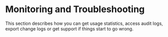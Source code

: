 <!-- loiob8382eec9dc04546b980e69bc839343e -->

# Monitoring and Troubleshooting

This section describes how you can get usage statistics, access audit logs, export change logs or get support if things start to go wrong.

